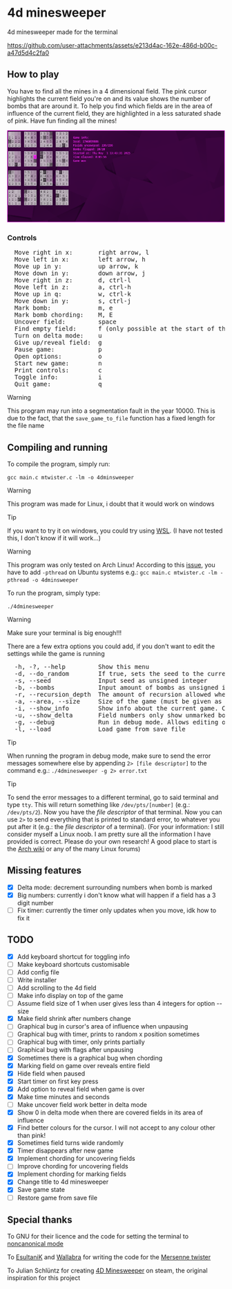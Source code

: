 # 4d minesweeper

4d minesweeper made for the terminal

https://github.com/user-attachments/assets/e213d4ac-162e-486d-b00c-a47d5d4c2fa0

## How to play

You have to find all the mines in a 4 dimensional field. The pink cursor highlights the current field you're on and its value shows the number of bombs that are around it. To help you find which fields are in the area of influence of the current field, they are highlighted in a less saturated shade of pink. Have fun finding all the mines!

![A screenshot of a finished game](screenshot1.png)

### Controls

<pre>
  Move right in x:       right arrow, l
  Move left in x:        left arrow, h
  Move up in y:          up arrow, k
  Move down in y:        down arrow, j
  Move right in z:       d, ctrl-l
  Move left in z:        a, ctrl-h
  Move up in q:          w, ctrl-k
  Move down in y:        s, ctrl-j
  Mark bomb:             m, e
  Mark bomb chording:    M, E
  Uncover field:         space
  Find empty field:      f (only possible at the start of the game)
  Turn on delta mode:    u
  Give up/reveal field:  g
  Pause game:            p
  Open options:          o
  Start new game:        n
  Print controls:        c
  Toggle info:           i
  Quit game:             q
</pre>

> [!WARNING]
> This program may run into a segmentation fault in the year 10000. This is due to the fact, that the `save_game_to_file` function has a fixed length for the file name

## Compiling and running

To compile the program, simply run:

```
gcc main.c mtwister.c -lm -o 4dminsweeper
```

> [!WARNING]
> This program was made for Linux, i doubt that it would work on windows

> [!TIP]
> If you want to try it on windows, you could try using [WSL](https://learn.microsoft.com/en-us/windows/wsl/). (I have not tested this, I don't know if it will work...)

> [!WARNING]
> This program was only tested on Arch Linux!
> According to this [issue](https://stackoverflow.com/questions/1662909/undefined-reference-to-pthread-create-in-linux), you have to add `-pthread` on Ubuntu systems e.g.: `gcc main.c mtwister.c -lm -pthread -o 4dminsweeper
`

To run the program, simply type:

```
./4dminesweeper
```

> [!WARNING]
> Make sure your terminal is big enough!!!

There are a few extra options you could add, if you don't want to edit the settings while the game is running

<pre>
  -h, -?, --help         Show this menu
  -d, --do_random        If true, sets the seed to the current time
  -s, --seed             Input seed as unsigned integer
  -b, --bombs            Input amount of bombs as unsigned integer
  -r, --recursion_depth  The amount of recursion allowed when uncovering fields
  -a, --area, --size     Size of the game (must be given as a list of unsigned integers e.g.: -a 4 4 4 4)
  -i, --show_info        Show info about the current game. Can be set to true or false
  -u, --show_delta       Field numbers only show unmarked bombs instead of total. Can be set to true or false
  -g, --debug            Run in debug mode. Allows editing of field contents
  -l, --load             Load game from save file
</pre>

> [!TIP]
> When running the program in debug mode, make sure to send the error messages somewhere else by appending `2> [file descriptor]` to the command e.g.: `./4dminesweeper -g 2> error.txt`

> [!TIP]
> To send the error messages to a different terminal, go to said terminal and type `tty`. This will return something like `/dev/pts/[number]` (e.g.: `/dev/pts/2`). Now you have the _file descriptor_ of that terminal. Now you can use `2>` to send everything that is printed to standard error, to whatever you put after it (e.g.: the _file descriptor_ of a terminal). (For your information: I still consider myself a Linux noob. I am pretty sure all the information I have provided is correct. Please do your own research! A good place to start is the [Arch wiki](https://wiki.archlinux.org) or any of the many Linux forums)

## Missing features

- [x] Delta mode: decrement surrounding numbers when bomb is marked
- [x] Big numbers: currently i don't know what will happen if a field has a 3 digit number
- [ ] Fix timer: currently the timer only updates when you move, idk how to fix it

## TODO

- [x] Add keyboard shortcut for toggling info
- [ ] Make keyboard shortcuts customisable
- [ ] Add config file
- [ ] Write installer
- [ ] Add scrolling to the 4d field
- [ ] Make info display on top of the game
- [ ] Assume field size of 1 when user gives less than 4 integers for option --size
- [x] Make field shrink after numbers change
- [ ] Graphical bug in cursor's area of influence when unpausing
- [ ] Graphical bug with timer, prints to random x position sometimes
- [ ] Graphical bug with timer, only prints partially
- [ ] Graphical bug with flags after unpausing
- [x] Sometimes there is a graphical bug when chording
- [x] Marking field on game over reveals entire field
- [x] Hide field when paused
- [x] Start timer on first key press
- [x] Add option to reveal field when game is over
- [x] Make time minutes and seconds
- [ ] Make uncover field work better in delta mode
- [x] Show 0 in delta mode when there are covered fields in its area of influence
- [x] Find better colours for the cursor. I will not accept to any colour other than pink!
- [x] Sometimes field turns wide randomly
- [x] Timer disappears after new game
- [x] Implement chording for uncovering fields
- [ ] Improve chording for uncovering fields
- [x] Implement chording for marking fields
- [x] Change title to 4d minesweeper
- [x] Save game state
- [ ] Restore game from save file

## Special thanks

To GNU for their licence and the code for setting the terminal to [noncanonical mode](https://www.gnu.org/software/libc/manual/html_node/Noncanon-Example.html)

To [EsultaniK](https://github.com/ESultanik) and [Wallabra](https://github.com/wallabra) for writing the code for the [Mersenne twister](https://github.com/ESultanik/mtwister)

To Julian Schlüntz for creating [4D Minesweeper](https://store.steampowered.com/app/787980/4D_Minesweeper/) on steam, the original inspiration for this project
